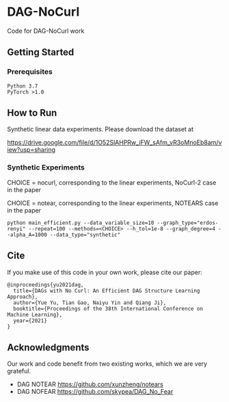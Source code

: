 # DAG-NoCurl

Code for DAG-NoCurl work

## Getting Started

### Prerequisites

```
Python 3.7
PyTorch >1.0
```


## How to Run 

Synthetic linear data experiments. Please download the dataset at

https://drive.google.com/file/d/1O52SlAHPRw_iFW_sAfm_vR3oMnoEb8am/view?usp=sharing

### Synthetic Experiments

CHOICE = nocurl, corresponding to the linear experiments, NoCurl-2 case in the paper

CHOICE = notear, corresponding to the linear experiments, NOTEARS case in the paper


```
python main_efficient.py --data_variable_size=10 --graph_type="erdos-renyi" --repeat=100 --methods=<CHOICE> --h_tol=1e-8 --graph_degree=4 --alpha_A=1000 --data_type="synthetic"

```


## Cite

If you make use of this code in your own work, please cite our paper:

```
@inproceedings{yu2021dag,
  title={DAGs with No Curl: An Efficient DAG Structure Learning Approach},
  author={Yue Yu, Tian Gao, Naiyu Yin and Qiang Ji},
  booktitle={Proceedings of the 38th International Conference on Machine Learning},
  year={2021}
}
```


## Acknowledgments
Our work and code benefit from two existing works, which we are very grateful.

* DAG NOTEAR https://github.com/xunzheng/notears
* DAG NOFEAR https://github.com/skypea/DAG_No_Fear

